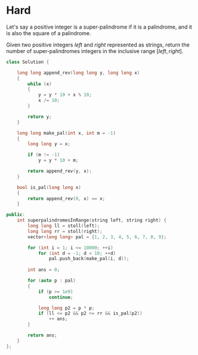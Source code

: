 # Hard

Let's say a positive integer is a super-palindrome if it is a palindrome, and it is also the square of a palindrome.

Given two positive integers $left$ and $right$ represented as strings, return the number of super-palindromes integers in the inclusive range $[left, right]$.

```cpp
class Solution {

    long long append_rev(long long y, long long x)
    {
        while (x)
        {
            y = y * 10 + x % 10;
            x /= 10;
        }

        return y;
    }

    long long make_pal(int x, int m = -1)
    {
        long long y = x;

        if (m != -1)
            y = y * 10 + m;

        return append_rev(y, x);
    }

    bool is_pal(long long x)
    {
        return append_rev(0, x) == x;
    }

public:
    int superpalindromesInRange(string left, string right) {
        long long ll = stoll(left);
        long long rr = stoll(right);
        vector<long long> pal = {1, 2, 3, 4, 5, 6, 7, 8, 9};

        for (int i = 1; i <= 10000; ++i)
            for (int d = -1; d < 10; ++d)
                pal.push_back(make_pal(i, d));
                
        int ans = 0;

        for (auto p : pal)
        {
            if (p >= 1e9)
                continue;

            long long p2 = p * p;
            if (ll <= p2 && p2 <= rr && is_pal(p2))
                ++ ans;
        }

        return ans;
    }
};
```
